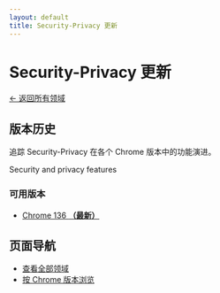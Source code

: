 ```yaml
---
layout: default
title: Security-Privacy 更新
---
```


# Security-Privacy 更新

[← 返回所有领域](../)

## 版本历史

追踪 Security-Privacy 在各个 Chrome 版本中的功能演进。

Security and privacy features

### 可用版本

- [Chrome 136 **（最新）**](./chrome-136.html)

## 页面导航

- [查看全部领域](../)
- [按 Chrome 版本浏览](../../versions/)
